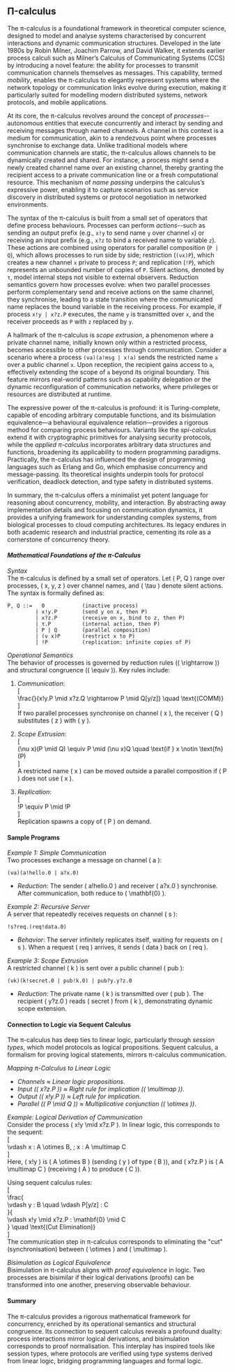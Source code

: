 
## Π-calculus

The π-calculus is a foundational framework in theoretical computer science, designed to model and analyse
systems characterised by concurrent interactions and dynamic communication structures. Developed in the
late 1980s by Robin Milner, Joachim Parrow, and David Walker, it extends earlier process calculi such as
Milner’s Calculus of Communicating Systems (CCS) by introducing a novel feature: the ability for processes
to transmit communication channels themselves as messages. This capability, termed *mobility*, enables the
π-calculus to elegantly represent systems where the network topology or communication links evolve during
execution, making it particularly suited for modelling modern distributed systems, network protocols, and
mobile applications.

At its core, the π-calculus revolves around the concept of *processes*--autonomous entities that execute
concurrently and interact by sending and receiving messages through named channels. A channel in this context
is a medium for communication, akin to a rendezvous point where processes synchronise to exchange data.
Unlike traditional models where communication channels are static, the π-calculus allows channels to be
dynamically created and shared. For instance, a process might send a newly created channel name over an
existing channel, thereby granting the recipient access to a private communication line or a fresh computational
resource. This mechanism of *name passing* underpins the calculus’s expressive power, enabling it to capture
scenarios such as service discovery in distributed systems or protocol negotiation in networked environments.

The syntax of the π-calculus is built from a small set of operators that define process behaviours. Processes
can perform *actions*--such as sending an output prefix (e.g., `x!y` to send name `y` over channel `x`) or
receiving an input prefix (e.g., `x?z` to bind a received name to variable `z`). These actions are combined
using operators for parallel composition (`P | Q`), which allows processes to run side by side; restriction
(`(νx)P`), which creates a new channel `x` private to process `P`; and replication (`!P`), which represents
an unbounded number of copies of `P`. Silent actions, denoted by `τ`, model internal steps not visible to
external observers. Reduction semantics govern how processes evolve: when two parallel processes perform
complementary send and receive actions on the same channel, they synchronise, leading to a state transition
where the communicated name replaces the bound variable in the receiving process. For example, if process
`x!y | x?z.P` executes, the name `y` is transmitted over `x`, and the receiver proceeds as `P` with `z`
replaced by `y`.

A hallmark of the π-calculus is *scope extrusion*, a phenomenon where a private channel name, initially
known only within a restricted process, becomes accessible to other processes through communication.
Consider a scenario where a process `(νa)(a!msg | x!a)` sends the restricted name `a` over a public channel
`x`. Upon reception, the recipient gains access to `a`, effectively extending the scope of `a` beyond its
original boundary. This feature mirrors real-world patterns such as capability delegation or the dynamic
reconfiguration of communication networks, where privileges or resources are distributed at runtime.

The expressive power of the π-calculus is profound: it is Turing-complete, capable of encoding arbitrary
computable functions, and its bisimulation equivalence—a behavioural equivalence relation—provides a rigorous
method for comparing process behaviours. Variants like the *spi-calculus* extend it with cryptographic
primitives for analysing security protocols, while the *applied π-calculus* incorporates arbitrary data
structures and functions, broadening its applicability to modern programming paradigms. Practically, the
π-calculus has influenced the design of programming languages such as Erlang and Go, which emphasise
concurrency and message-passing. Its theoretical insights underpin tools for protocol verification,
deadlock detection, and type safety in distributed systems.

In summary, the π-calculus offers a minimalist yet potent language for reasoning about concurrency, mobility,
and interaction. By abstracting away implementation details and focusing on communication dynamics, it
provides a unifying framework for understanding complex systems, from biological processes to cloud
computing architectures. Its legacy endures in both academic research and industrial practice, cementing
its role as a cornerstone of concurrency theory.

 
#### *Mathematical Foundations of the π-Calculus*  
 
*Syntax*  
The π-calculus is defined by a small set of operators. Let \( P, Q \) range over processes, \( x, y, z \)
over channel names, and \( \tau \) denote silent actions. The syntax is formally defined as:  
 
```text
P, Q ::=   0            (inactive process)
         | x!y.P        (send y on x, then P)
         | x?z.P        (receive on x, bind to z, then P)
         | τ.P          (internal action, then P)
         | P | Q        (parallel composition)
         | (ν x)P       (restrict x to P)
         | !P           (replication: infinite copies of P)
```
 
*Operational Semantics*  
The behavior of processes is governed by reduction rules (\( \rightarrow \)) and structural congruence
(\( \equiv \)). Key rules include:  
 
1. *Communication*:  
   \[  
   \frac{}{x!y.P \mid x?z.Q \rightarrow P \mid Q[y/z]} \quad \text{(COMM)}  
   \]  
   If two parallel processes synchronise on channel \( x \), the receiver \( Q \) substitutes \( z \) with \( y \).  
 
2. *Scope Extrusion*:  
   \[  
   (\nu x)(P \mid Q) \equiv P \mid (\nu x)Q \quad \text{if } x \notin \text{fn}(P)  
   \]  
   A restricted name \( x \) can be moved outside a parallel composition if \( P \) does not use \( x \).  
 
3. *Replication*:  
   \[  
   !P \equiv P \mid !P  
   \]  
   Replication spawns a copy of \( P \) on demand.  
 

#### Sample Programs
 
*Example 1: Simple Communication*  
Two processes exchange a message on channel \( a \):  
```pi-calculus  
(νa)(a!hello.0 | a?x.0)  
```  
- *Reduction*: The sender \( a!hello.0 \) and receiver \( a?x.0 \) synchronise. After communication, both reduce to \( \mathbf{0} \).  
 
*Example 2: Recursive Server*  
A server that repeatedly receives requests on channel \( s \):  
```pi-calculus  
!s?req.(req!data.0)  
```  
- *Behavior*: The server infinitely replicates itself, waiting for requests on \( s \). When a request
\( req \) arrives, it sends \( data \) back on \( req \).  
 
*Example 3: Scope Extrusion*  
A restricted channel \( k \) is sent over a public channel \( pub \):  
```pi-calculus  
(νk)(k!secret.0 | pub!k.0) | pub?y.y?z.0  
```  
- *Reduction*: The private name \( k \) is transmitted over \( pub \). The recipient \( y?z.0 \)
reads \( secret \) from \( k \), demonstrating dynamic scope extension.  
 
 
#### Connection to Logic via Sequent Calculus
 
The π-calculus has deep ties to linear logic, particularly through *session types*, which
model protocols as logical propositions. Sequent calculus, a formalism for proving logical
statements, mirrors π-calculus communication.  
 
*Mapping π-Calculus to Linear Logic*  
- *Channels* ≈ *Linear logic propositions*.  
- *Input (\( x?z.P \))* ≈ *Right rule for implication (\( \multimap \))*.  
- *Output (\( x!y.P \))* ≈ *Left rule for implication*.  
- *Parallel (\( P \mid Q \))* ≈ *Multiplicative conjunction (\( \otimes \))*.  
 
*Example: Logical Derivation of Communication*  
Consider the process \( x!y \mid x?z.P \). In linear logic, this corresponds to the sequent:  
\[  
\vdash x : A \otimes B, \; x : A \multimap C  
\]  
Here, \( x!y \) is \( A \otimes B \) (sending \( y \) of type \( B \)), and \( x?z.P \)
is \( A \multimap C \) (receiving \( A \) to produce \( C \)).  
 
Using sequent calculus rules:  
\[  
\frac{  
  \vdash y : B \quad \vdash P[y/z] : C  
}{  
  \vdash x!y \mid x?z.P : \mathbf{0} \mid C  
} \quad \text{(Cut Elimination)}  
\]  
The communication step in π-calculus corresponds to eliminating the "cut" (synchronisation)
between \( \otimes \) and \( \multimap \).  
 
*Bisimulation as Logical Equivalence*  
Bisimulation in π-calculus aligns with *proof equivalence* in logic. Two processes are bisimilar
if their logical derivations (proofs) can be transformed into one another, preserving observable behaviour.  
 
 
#### Summary

The π-calculus provides a rigorous mathematical framework for concurrency, enriched by its
operational semantics and structural congruence. Its connection to sequent calculus reveals
a profound duality: process interactions mirror logical derivations, and bisimulation corresponds
to proof normalisation. This interplay has inspired tools like session types, where protocols
are verified using type systems derived from linear logic, bridging programming languages and
formal logic.

